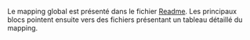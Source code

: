 
Le mapping global est présenté dans le fichier [Readme](https://github.com/cnigfr/metadonnee/blob/main/MappingINSPIRE-DCAT/README.md).
Les principaux blocs pointent ensuite vers des fichiers présentant un tableau détaillé du mapping. 
